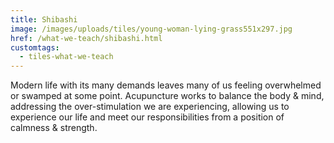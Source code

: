 ```yaml
---
title: Shibashi
image: /images/uploads/tiles/young-woman-lying-grass551x297.jpg
href: /what-we-teach/shibashi.html
customtags:
  - tiles-what-we-teach
---
```

Modern life with its many demands leaves many of us feeling overwhelmed or swamped at some point. Acupuncture works to balance the body & mind, addressing the over-stimulation we are experiencing, allowing us to experience our life and meet our responsibilities from a position of calmness & strength.
